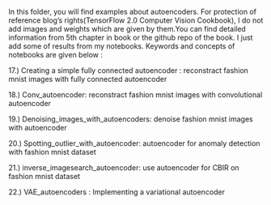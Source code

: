In this folder, you will find examples about autoencoders. For protection of reference blog’s rights(TensorFlow 2.0 Computer Vision Cookbook), I do not add images and weights which are given by them.You can find detailed information from 5th chapter in book or the github repo of the book. I just add some of results from my notebooks. Keywords and concepts of notebooks are given below : 

17.) Creating a simple fully connected autoencoder : reconstract fashion mnist images with fully connected autoencoder

18.) Conv_autoencoder: reconstract fashion mnist images with convolutional autoencoder

19.) Denoising_images_with_autoencoders: denoise fashion mnist images with autoencoder

20.) Spotting_outlier_with_autoencoder: autoencoder for anomaly detection with fashion mnist dataset

21.) inverse_imagesearch_autoencoder: use autoencoder for CBIR on fashion mnist dataset

22.) VAE_autoencoders : Implementing a variational autoencoder

